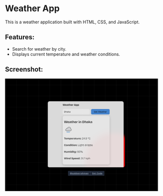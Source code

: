 # Weather App

This is a weather application built with HTML, CSS, and JavaScript.

## Features:
- Search for weather by city.
- Displays current temperature and weather conditions.

## Screenshot:
![Weather App Logo](./Weather-App.png)